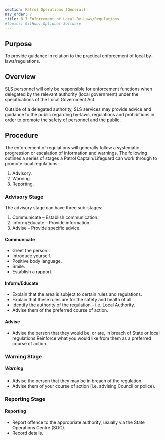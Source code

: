 ```yaml
---
section: Patrol Operations (General)
nav_order: 7
title: 8.7 Enforcement of Local By-Laws/Regulations
#topics: GitHub; Optional Software
---
```


## Purpose

To provide guidance in relation to the practical enforcement of local by-laws/regulations.

## Overview

SLS personnel will only be responsible for enforcement functions when delegated by the relevant authority (local government) under the specifications of the Local Government Act.

Outside of a delegated authority, SLS services may provide advice and guidance to the public regarding by-laws, regulations and prohibitions in order to promote the safety of personnel and the public.

## Procedure

The enforcement of regulations will generally follow a systematic progression or escalation of information and warnings. The following outlines a series of stages a Patrol Captain/Lifeguard can work through to promote local regulations:

1. Advisory.
2. Warning.
3. Reporting.

### Advisory Stage

The advisory stage can have three sub-stages:

1. Communicate – Establish communication.
2. Inform/Educate – Provide information.
3. Advise – Provide specific advice.

#### Communicate

- Greet the person.
- Introduce yourself.
- Positive body language.
- Smile.
- Establish a rapport.

#### Inform/Educate

- Explain that the area is subject to certain rules and regulations.
- Explain that these rules are for the safety and health of all.
- Identify the authority of the regulation – i.e. Local Authority.
- Advise them of the preferred course of action.

#### Advise

- Advise the person that they would be, or are, in breach of State or local regulations.Reinforce what you would like from them as a preferred course of action.

### Warning Stage

##### Warning

- Advise the person that they may be in breach of the regulation.
- Advise them of your course of action (i.e. advising Council or police).

### Reporting Stage

#### Reporting

- Report offence to the appropriate authority, usually via the State Operations Centre (SOC).
- Record details.